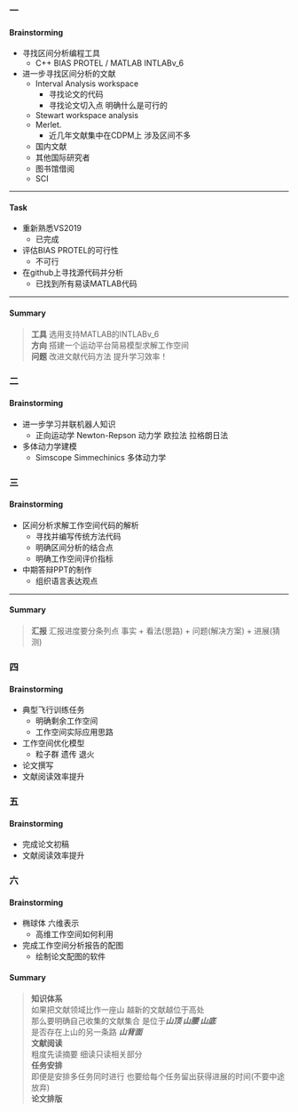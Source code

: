 ### 一
#### Brainstorming
- 寻找区间分析编程工具
    - C++ BIAS PROTEL / MATLAB INTLABv_6
- 进一步寻找区间分析的文献
    - Interval Analysis workspace
        - 寻找论文的代码
        - 寻找论文切入点 明确什么是可行的
    - Stewart workspace analysis
    - Merlet.
        - 近几年文献集中在CDPM上 涉及区间不多
    - 国内文献
    - 其他国际研究者
    - 图书馆借阅
    - SCI
---
#### Task
- 重新熟悉VS2019
    - 已完成
- 评估BIAS PROTEL的可行性
    - 不可行
- 在github上寻找源代码并分析
    - 已找到所有易读MATLAB代码    
---
#### Summary
> **工具** 选用支持MATLAB的INTLABv_6  
> **方向** 搭建一个运动平台简易模型求解工作空间  
> **问题** 改进文献代码方法 提升学习效率！  

### 二
#### Brainstorming
- 进一步学习并联机器人知识
    - 正向运动学 Newton-Repson 动力学 欧拉法 拉格朗日法
- 多体动力学建模
    - Simscope Simmechinics 多体动力学

### 三
#### Brainstorming
- 区间分析求解工作空间代码的解析
    - 寻找并编写传统方法代码
    - 明确区间分析的结合点
    - 明确工作空间评价指标
- 中期答辩PPT的制作
    - 组织语言表达观点 
---
#### Summary
> **汇报**   汇报进度要分条列点 事实 + 看法(思路) + 问题(解决方案) + 进展(猜测) 

### 四
#### Brainstorming
- 典型飞行训练任务
    - 明确剩余工作空间
    - 工作空间实际应用思路
- 工作空间优化模型
    - 粒子群 遗传 退火
- 论文撰写
- 文献阅读效率提升

### 五
#### Brainstorming
- 完成论文初稿
- 文献阅读效率提升

### 六
#### Brainstorming
- 椭球体 六维表示
    - 高维工作空间如何利用
- 完成工作空间分析报告的配图
    - 绘制论文配图的软件
    
#### Summary
> **知识体系**    
如果把文献领域比作一座山 越新的文献越位于高处  
那么要明确自己收集的文献集合 是位于***山顶 山腰 山底***  
是否存在上山的另一条路 ***山背面***   
> **文献阅读**  
粗度先读摘要 细读只读相关部分  
> **任务安排**  
即便是安排多任务同时进行 也要给每个任务留出获得进展的时间(不要中途放弃)  
> **论文排版**  


```python

```
